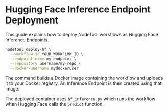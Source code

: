 # Hugging Face Inference Endpoint Deployment

This guide explains how to deploy NodeTool workflows as Hugging Face Inference Endpoints.

```bash
nodetool deploy-hf \
  --workflow-id YOUR_WORKFLOW_ID \
  --endpoint-name my-endpoint \
  --repository username/my-repo \
  --docker-username mydockeruser
```

The command builds a Docker image containing the workflow and uploads it to your Docker registry. An Inference Endpoint is then created using that image.

The deployed container uses `hf_inference.py` which runs the workflow when Hugging Face calls the `predict` function.
